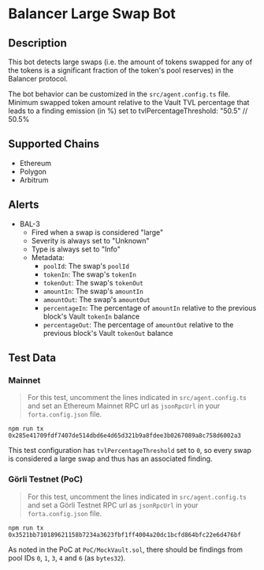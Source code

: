 # Balancer Large Swap Bot

## Description

This bot detects large swaps (i.e. the amount of tokens swapped for any of the tokens is a significant fraction of the
token's pool reserves) in the Balancer protocol.

The bot behavior can be customized in the `src/agent.config.ts` file. Minimum swapped token amount relative to the Vault TVL percentage that leads to a finding emission (in %) set to tvlPercentageThreshold: "50.5" // 50.5%

## Supported Chains

- Ethereum
- Polygon
- Arbitrum

## Alerts

- BAL-3
  - Fired when a swap is considered "large"
  - Severity is always set to "Unknown"
  - Type is always set to "Info"
  - Metadata:
    - `poolId`: The swap's `poolId`
    - `tokenIn`: The swap's `tokenIn`
    - `tokenOut`: The swap's `tokenOut`
    - `amountIn`: The swap's `amountIn`
    - `amountOut`: The swap's `amountOut`
    - `percentageIn`: The percentage of `amountIn` relative to the previous block's Vault `tokenIn` balance
    - `percentageOut`: The percentage of `amountOut` relative to the previous block's Vault `tokenOut` balance

## Test Data

### Mainnet

> For this test, uncomment the lines indicated in `src/agent.config.ts` and set an Ethereum Mainnet RPC url as
> `jsonRpcUrl` in your `forta.config.json` file.

```
npm run tx 0x285e41709fdf7407de514dbd6e4d65d321b9a8fdee3b0267089a8c758d6002a3
```

This test configuration has `tvlPercentageThreshold` set to `0`, so every swap is considered a large swap and thus has
an associated finding.

### Görli Testnet (PoC)

> For this test, uncomment the lines indicated in `src/agent.config.ts` and set a Görli Testnet RPC url as `jsonRpcUrl`
> in your `forta.config.json` file.

```
npm run tx 0x3521bb710189621158b7234a3623fbf1ff4004a20dc1bcfd864bfc22e6d476bf
```

As noted in the PoC at `PoC/MockVault.sol`, there should be findings from pool IDs `0`, `1`, `3`, `4` and `6` (as `bytes32`).
